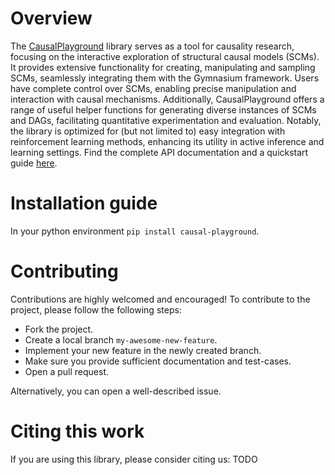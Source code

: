 # Overview
The [CausalPlayground](https://github.com/sa-and/CausalPlayground) library serves as a tool for causality research, focusing on the interactive exploration of structural 
causal models (SCMs). It provides extensive functionality for creating, manipulating and sampling SCMs, seamlessly 
integrating them with the Gymnasium framework. Users have complete control over SCMs, enabling precise manipulation and
interaction with causal mechanisms. Additionally, CausalPlayground offers a range of useful helper functions for generating 
diverse instances of SCMs and DAGs, facilitating quantitative experimentation and evaluation. Notably, the library is 
optimized for (but not limited to) easy integration with reinforcement learning methods, enhancing its utility in active inference and 
learning settings. Find the complete API documentation and a quickstart guide [here](https://sa-and.github.io/CausalPlayground/).

# Installation guide
In your python environment `pip install causal-playground`.

# Contributing
Contributions are highly welcomed and encouraged! To contribute to the project, please follow the following steps:

- Fork the project.
- Create a local branch `my-awesome-new-feature`.
- Implement your new feature in the newly created branch.
- Make sure you provide sufficient documentation and test-cases.
- Open a pull request.

Alternatively, you can open a well-described issue.

# Citing this work
If you are using this library, please consider citing us:
TODO
